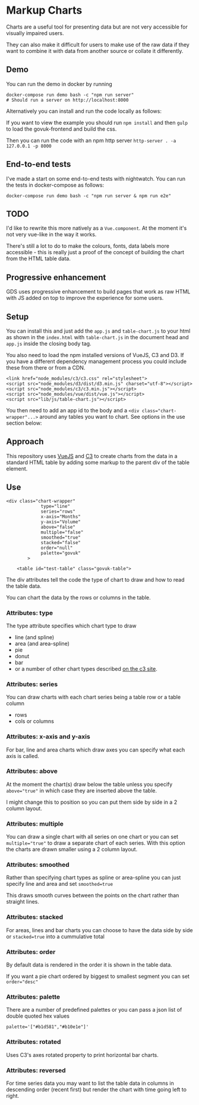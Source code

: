 # Markup Charts

Charts are a useful tool for presenting data but are not very
accessible for visually impaired users.

They can also make it difficult for users to make use of the raw
data if they want to combine it with data from another source or
collate it differently.

## Demo

You can run the demo in docker by running

```
docker-compose run demo bash -c "npm run server"
# Should run a server on http://localhost:8000
```

Alternatively you can install and run the code locally as follows:

If you want to view the example you should run
`npm install` and then
`gulp` to load the govuk-frontend and build the css.

Then you can run the code with an npm http server
`http-server . -a 127.0.0.1 -p 8000`

## End-to-end tests

I've made a start on some end-to-end tests with nightwatch. You can run the
tests in docker-compose as follows: 

```
docker-compose run demo bash -c "npm run server & npm run e2e"
```

## TODO

I'd like to rewrite this more natively as a `Vue.component`. At
the moment it's not very vue-like in the way it works.  

There's still a lot to do to make the colours, fonts, data labels
more accessible - this is really just a proof of the concept of
building the chart from the HTML table data.

## Progressive enhancement

GDS uses progressive enhancement to build pages that work as raw
HTML with JS added on top to improve the experience for some users.

## Setup

You can install this and just add the `app.js` and
`table-chart.js` to your html as shown in the `index.html`
with `table-chart.js` in the document head and `app.js` inside
the closing body tag.

You also need to load the npm installed versions of VueJS, C3 and
D3. If you have a different dependency management process you
could include these from there or from a CDN.  

```
<link href="node_modules/c3/c3.css" rel="stylesheet">
<script src="node_modules/d3/dist/d3.min.js" charset="utf-8"></script>
<script src="node_modules/c3/c3.min.js"></script>
<script src="node_modules/vue/dist/vue.js"></script>
<script src="lib/js/table-chart.js"></script>
```

You then need to add an app id to the body and a
`<div class="chart-wrapper"...>` around any tables you want to
chart. See options in the use section below:

## Approach

This repository uses [VueJS](https://vuejs.org/) and [C3](https://c3js.org/)
to create charts from the data in a standard HTML table by adding
some markup to the parent div of the table element.

## Use
```
<div class="chart-wrapper"
             type="line"
             series="rows"
             x-axis="Months"
             y-axis="Volume"
             above="false"
             multiple="false"
             smoothed="true"
             stacked="false"
             order="null"
             palette="govuk"
        >

    <table id="test-table" class="govuk-table">
```

The div attributes tell the code the type of chart to draw and
how to read the table data.

You can chart the data by the rows or columns in the table.  

### Attributes: type
The type attribute specifies which chart type to draw
* line (and spline)
* area (and area-spline)
* pie
* donut
* bar
* or a number of other chart types described
[on the c3 site](https://c3js.org/examples.html).

### Attributes: series
You can draw charts with each chart series being a table row
or a table column
* rows
* cols or columns

### Attributes: x-axis and y-axis
For bar, line and area charts which draw axes you can specify
what each axis is called.

### Attributes: above
At the moment the chart(s) draw below the table unless you
specify `above="true"` in which case they are inserted above
the table.

I might change this to position so you can put them side by side
in a 2 column layout.

### Attributes: multiple
You can draw a single chart with all series on one chart or you
can set `multiple="true"` to draw a separate chart of each
series. With this option the charts are drawn smaller using a
2 column layout.

### Attributes: smoothed
Rather than specifying chart types as spline or area-spline you
can just specify line and area and set `smoothed=true`

This draws smooth curves between the points on the chart rather
than straight lines.

### Attributes: stacked
For areas, lines and bar charts you can choose to have the data
side by side or `stacked=true` into a cummulative total

### Attributes: order
By default data is rendered in the order it is shown in the
table data.

If you want a pie chart ordered by biggest to smallest segment
you can set `order="desc"`

### Attributes: palette
There are a number of predefined palettes or you can pass a
json list of double quoted hex values
```
palette='["#b1d581","#b10e1e"]'
```

### Attributes: rotated
Uses C3's axes rotated property to print horizontal bar charts.

### Attributes: reversed
For time series data you may want to list the
table data in columns in descending order (recent first)
but render the chart with time going left to right.
